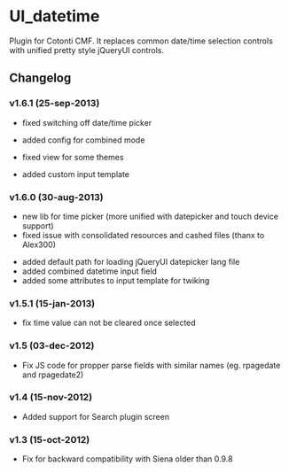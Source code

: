 UI_datetime
===========

Plugin for Cotonti CMF. It replaces common date/time selection controls with
unified pretty style jQueryUI controls.

Changelog
---------

### v1.6.1 (25-sep-2013)

* fixed switching off date/time picker
+ added config for combined mode 
* fixed view for some themes
+ added custom input template

### v1.6.0 (30-aug-2013)

* new lib for time picker (more unified with datepicker and touch device support)
* fixed issue with consolidated resources and cashed files (thanx to Alex300) 
+ added default path for loading jQueryUI datepicker lang file 
+ added combined datetime input field
+ added some attributes to input template for twiking

### v1.5.1 (15-jan-2013)

* fix time value can not be cleared once selected

### v1.5 (03-dec-2012)

* Fix JS code for propper parse fields with similar names (eg. rpagedate and rpagedate2)


### v1.4 (15-nov-2012)

+ Added support for Search plugin screen


### v1.3 (15-oct-2012)

* Fix for backward compatibility with Siena older than 0.9.8
